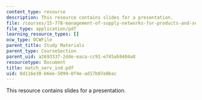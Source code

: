 ```yaml
---
content_type: resource
description: This resource contains slides for a presentation.
file: /courses/15-778-management-of-supply-networks-for-products-and-services-summer-2004/8d116e38b6ee50990f4ead17b07e0bac_match_serv_ind.pdf
file_type: application/pdf
learning_resource_types: []
ocw_type: OCWFile
parent_title: Study Materials
parent_type: CourseSection
parent_uid: a2693337-2dde-eaca-cc91-e745ab9404a8
resourcetype: Document
title: match_serv_ind.pdf
uid: 8d116e38-b6ee-5099-0f4e-ad17b07e0bac
---
```

This resource contains slides for a presentation.

